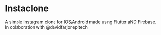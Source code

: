 # Instaclone

A simple instagram clone for IOS/Android made using Flutter aND Firebase.
In colaboration with @davidfarjonepitech
